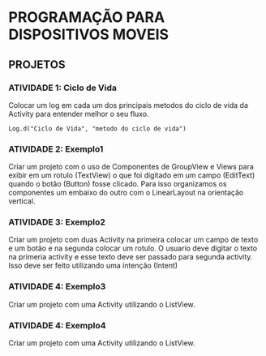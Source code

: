 # PROGRAMAÇÃO PARA DISPOSITIVOS MOVEIS


## PROJETOS

### ATIVIDADE 1: Ciclo de Vida

Colocar um log em cada um dos principais metodos do ciclo de vida da Activity para entender melhor o seu fluxo.

``` 
Log.d("Ciclo de Vida", "metodo do ciclo de vida")
````


### ATIVIDADE 2: Exemplo1

Criar um projeto com o uso de Componentes de GroupView e Views para exibir em um rotulo (TextView) o que foi digitado em um campo (EditText) quando o botão (Button) fosse clicado. Para isso organizamos os componentes um embaixo do outro com o LinearLayout na orientação vertical. 

### ATIVIDADE 3: Exemplo2

Criar um projeto com duas Activity na primeira colocar um campo de texto e um botão e na segunda colocar um rotulo. O usuario deve digitar o texto na primeria activity e esse texto deve ser passado para segunda activity. Isso deve ser feito utilizando uma intenção (Intent)


### ATIVIDADE 4: Exemplo3

Criar um projeto com uma Activity utilizando o ListView.

### ATIVIDADE 4: Exemplo4
Criar um projeto com uma Activity utilizando o ListView.